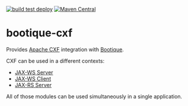 <!--
   Licensed to ObjectStyle LLC under one
   or more contributor license agreements.  See the NOTICE file
   distributed with this work for additional information
   regarding copyright ownership.  The ObjectStyle LLC licenses
   this file to you under the Apache License, Version 2.0 (the
   “License”); you may not use this file except in compliance
   with the License.  You may obtain a copy of the License at

     http://www.apache.org/licenses/LICENSE-2.0

   Unless required by applicable law or agreed to in writing,
   software distributed under the License is distributed on an
   “AS IS” BASIS, WITHOUT WARRANTIES OR CONDITIONS OF ANY
   KIND, either express or implied.  See the License for the
   specific language governing permissions and limitations
   under the License.
  -->

[![build test deploy](https://github.com/bootique/bootique-cxf/actions/workflows/maven.yml/badge.svg)](https://github.com/bootique/bootique-cxf/actions/workflows/maven.yml)
[![Maven Central](https://img.shields.io/maven-central/v/io.bootique.cxf/bootique-cxf-core.svg?colorB=brightgreen)](https://search.maven.org/artifact/io.bootique.cxf/bootique-cxf-core/)

# bootique-cxf

Provides [Apache CXF](https://cxf.apache.org/) integration with [Bootique](http://bootique.io).

CXF can be used in a different contexts:
- [JAX-WS Server](bootique-cxf-jaxws-server)
- [JAX-WS Client](bootique-cxf-jaxws-client)
- [JAX-RS Server](bootique-cxf-jaxrs)

All of those modules can be used simultaneously in a single application. 